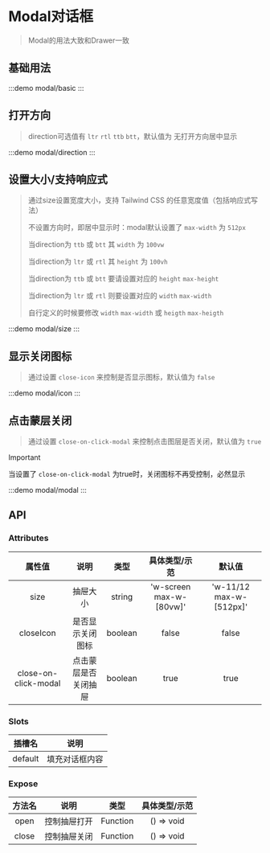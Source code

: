 # Modal对话框

> Modal的用法大致和Drawer一致

## 基础用法
:::demo modal/basic
:::

## 打开方向 
>  direction可选值有 `ltr` `rtl` `ttb` `btt`，默认值为 无打开方向居中显示

:::demo modal/direction
:::

## 设置大小/支持响应式
> 通过size设置宽度大小，支持 Tailwind CSS 的任意宽度值（包括响应式写法）
>>
> 不设置方向时，即居中显示时：modal默认设置了 `max-width` 为 `512px` 
>> 
> 当direction为 `ttb` 或 `btt` 其 `width` 为 `100vw`
>>
> 当direction为 `ltr` 或 `rtl` 其 `height` 为 `100vh`
>>  
>
> 当direction为 `ttb` 或 `btt` 要请设置对应的 `height` `max-height`
>>
> 当direction为 `ltr` 或 `rtl` 则要设置对应的 `width` `max-width`
>>
> 自行定义的时候要修改 `width`  `max-width` 或 `heigth` `max-heigth`

:::demo modal/size
:::


## 显示关闭图标
>通过设置 `close-icon` 来控制是否显示图标，默认值为 `false`

:::demo modal/icon
:::


## 点击蒙层关闭

>通过设置 `close-on-click-modal` 来控制点击图层是否关闭，默认值为 `true`


> [!IMPORTANT]
> 当设置了 `close-on-click-modal` 为true时，关闭图标不再受控制，必然显示


:::demo modal/modal
:::



## API

### Attributes
|        属性值        |         说明         |  类型   |      具体类型/示范      |         默认值          |
| :------------------: | :------------------: | :-----: | :---------------------: | :---------------------: |
|         size         |       抽屉大小       | string  | 'w-screen max-w-[80vw]' | 'w-11/12 max-w-[512px]' |
|      closeIcon       |   是否显示关闭图标   | boolean |          false          |          false          |
| close-on-click-modal | 点击蒙层是否关闭抽屉 | boolean |          true           |          true           |


### Slots
| 插槽名  |      说明      |
| :-----: | :------------: |
| default | 填充对话框内容 |

### Expose
| 方法名 |     说明     |   类型   | 具体类型/示范 |
| :----: | :----------: | :------: | :-----------: |
|  open  | 控制抽屉打开 | Function |  () => void   |
| close  | 控制抽屉关闭 | Function |  () => void   |

